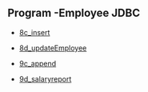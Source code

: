 ## Program -Employee JDBC

- [8c_insert](https://github.com/nikshitha-p-rai-29/Java_Programs/blob/main/EmployeeJDBC/8c_insert.png)

- [8d_updateEmployee](https://github.com/nikshitha-p-rai-29/Java_Programs/blob/main/EmployeeJDBC/8d_update.png)

- [9c_append](https://github.com/nikshitha-p-rai-29/Java_Programs/blob/main/EmployeeJDBC/9c_append.png)

- [9d_salaryreport](https://github.com/nikshitha-p-rai-29/Java_Programs/blob/main/EmployeeJDBC/9d_salaryreport.jpeg)